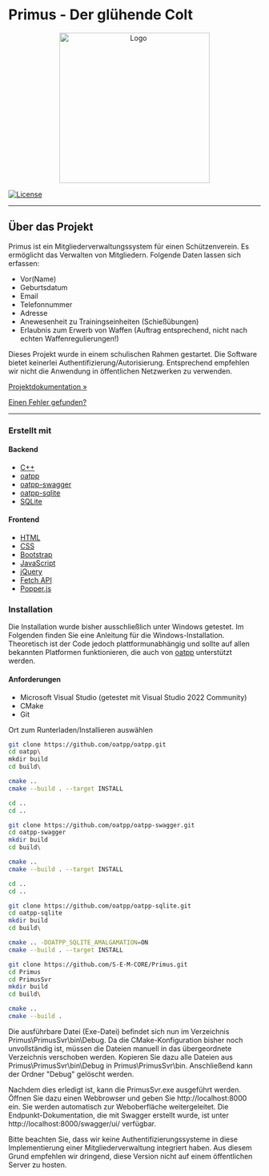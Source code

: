 # Primus - Der glühende Colt

<div align="center">
    <img src="ProjectAssets/General/Logo - Der glühende Colt 512x512.jpg" alt="Logo" width="300" height="300">
</div>

[![License](https://img.shields.io/badge/license-GPLv3-blue.svg)](https://github.com/S-E-M-CORE/Primus/blob/main/LICENSE)

<hr>

## Über das Projekt

Primus ist ein Mitgliederverwaltungssystem für einen Schützenverein.
Es ermöglicht das Verwalten von Mitgliedern. Folgende Daten lassen sich erfassen:
- Vor(Name)
- Geburtsdatum
- Email
- Telefonnummer
- Adresse
- Anewesenheit zu Trainingseinheiten (Schießübungen)
- Erlaubnis zum Erwerb von Waffen (Auftrag entsprechend, nicht nach echten Waffenregulierungen!)

Dieses Projekt wurde in einem schulischen Rahmen gestartet. Die Software bietet keinerlei Authentifizierung/Autorisierung. Entsprechend empfehlen wir nicht die Anwendung in öffentlichen Netzwerken zu verwenden.

[Projektdokumentation »](https://S-E-M-CORE.github.io/Primus/index.html)

[Einen Fehler gefunden?](https://github.com/S-E-M-CORE/Primus/issues)

<hr>

### Erstellt mit

#### Backend
- [C++](https://www.cplusplus.com/)
- [oatpp](https://oatpp.io/)
- [oatpp-swagger](https://github.com/oatpp/oatpp-swagger)
- [oatpp-sqlite](https://github.com/oatpp/oatpp-sqlite)
- [SQLite](https://www.sqlite.org/)

#### Frontend
- [HTML](https://developer.mozilla.org/de/docs/Web/HTML)
- [CSS](https://developer.mozilla.org/de/docs/Web/CSS)
- [Bootstrap](https://getbootstrap.com/)
- [JavaScript](https://developer.mozilla.org/de/docs/Web/JavaScript)
- [jQuery](https://jquery.com/)
- [Fetch API](https://developer.mozilla.org/de/docs/Web/API/Fetch_API)
- [Popper.js](https://popper.js.org/)

### Installation

Die Installation wurde bisher ausschließlich unter Windows getestet. Im Folgenden finden Sie eine Anleitung für die Windows-Installation.
Theoretisch ist der Code jedoch plattformunabhängig und sollte auf allen bekannten Platformen funktionieren, die auch von [oatpp](https://oatpp.io/supported-platforms/) unterstützt werden.

#### Anforderungen
- Microsoft Visual Studio (getestet mit Visual Studio 2022 Community)
- CMake
- Git

Ort zum Runterladen/Installieren auswählen

```bash
git clone https://github.com/oatpp/oatpp.git
cd oatpp\
mkdir build
cd build\

cmake ..
cmake --build . --target INSTALL

cd ..
cd ..

git clone https://github.com/oatpp/oatpp-swagger.git
cd oatpp-swagger
mkdir build
cd build\

cmake ..
cmake --build . --target INSTALL

cd ..
cd ..

git clone https://github.com/oatpp/oatpp-sqlite.git
cd oatpp-sqlite
mkdir build
cd build\

cmake .. -DOATPP_SQLITE_AMALGAMATION=ON
cmake --build . --target INSTALL

git clone https://github.com/S-E-M-CORE/Primus.git
cd Primus
cd PrimusSvr
mkdir build
cd build\

cmake ..
cmake --build . 
```

Die ausführbare Datei (Exe-Datei) befindet sich nun im Verzeichnis Primus\PrimusSvr\bin\Debug. Da die CMake-Konfiguration bisher noch unvollständig ist, müssen die Dateien manuell in das übergeordnete Verzeichnis verschoben werden. Kopieren Sie dazu alle Dateien aus Primus\PrimusSvr\bin\Debug in Primus\PrimusSvr\bin. Anschließend kann der Ordner "Debug" gelöscht werden.

Nachdem dies erledigt ist, kann die PrimusSvr.exe ausgeführt werden. Öffnen Sie dazu einen Webbrowser und geben Sie http://localhost:8000 ein. Sie werden automatisch zur Weboberfläche weitergeleitet. Die Endpunkt-Dokumentation, die mit Swagger erstellt wurde, ist unter http://localhost:8000/swagger/ui/ verfügbar.

Bitte beachten Sie, dass wir keine Authentifizierungssysteme in diese Implementierung einer Mitgliederverwaltung integriert haben. Aus diesem Grund empfehlen wir dringend, diese Version nicht auf einem öffentlichen Server zu hosten.

